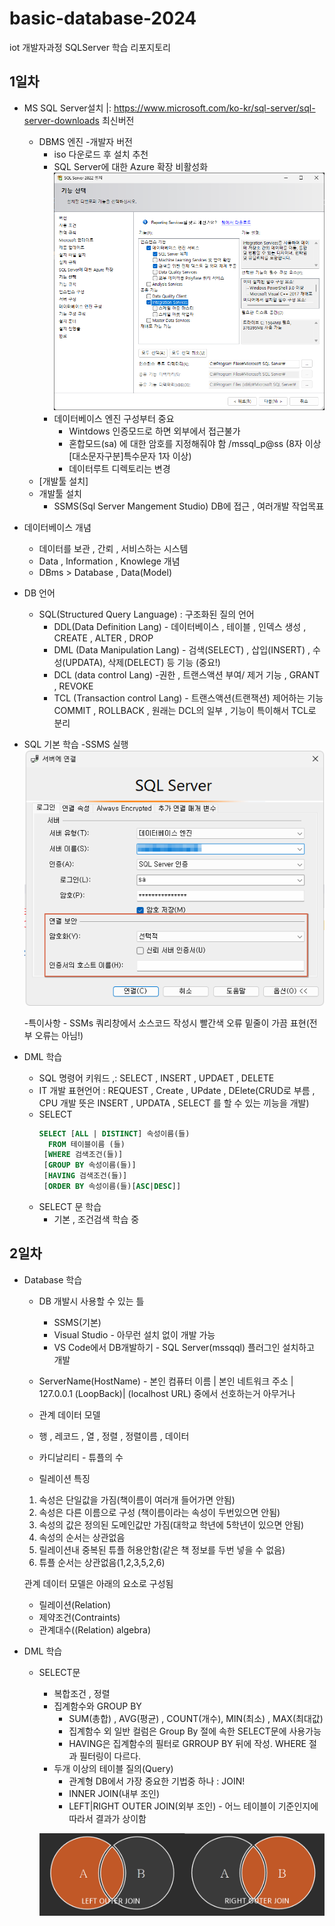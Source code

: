 # basic-database-2024
iot 개발자과정 SQLServer 학습 리포지토리

## 1일차
- MS SQL Server설치 |: https://www.microsoft.com/ko-kr/sql-server/sql-server-downloads 최신버전
    - DBMS 엔진 -개발자 버전
        - iso 다운로드 후 설치 추천
        - SQL Server에 대한 Azure 확장 비활성화 
        ![기능선택](https://github.com/leekminxx/basic-database-2024/blob/main/images/db001.png)
        - 데이터베이스 엔진 구성부터 중요
            - Wintdows 인증모드로 하면 외부에서 접근불가
            - 혼합모드(sa) 에 대한 암호를 지정해줘야 함  /mssql_p@ss (8자 이상[대소문자구분]특수문자 1자 이상) 
            - 데이터루트 디렉토리는 변경 
    - [개발툴 설치]
    - 개발툴 설치 
        - SSMS(Sql Server Mangement Studio) DB에 접근 , 여러개발 작업목표

- 데이터베이스 개념
    - 데이터를 보관 , 간뢰 , 서비스하는 시스템
    - Data , Information , Knowlege 개념
    - DBms > Database , Data(Model)

- DB 언어 
    - SQL(Structured Query Language) : 구조화된 질의 언어
        - DDL(Data Definition Lang) - 데이터베이스 , 테이블 , 인덱스 생성 , CREATE  , ALTER , DROP
        - DML (Data Manipulation Lang) - 검색(SELECT) , 삽입(INSERT) , 수성(UPDATA), 삭제(DELECT) 등 기능 (중요!)
        - DCL (data control Lang) -권한 , 트랜스액션 부여/ 제거 기능 , GRANT , REVOKE
        - TCL (Transaction control Lang)  - 트랜스액션(트랜잭션) 제어하는 기능 COMMIT , ROLLBACK , 원래는 DCL의 일부 , 기능이 특이해서 TCL로 분리

- SQL 기본 학습
    -SSMS 실행
    ![SSMs로그인](https://github.com/leekminxx/basic-database-2024/blob/main/images/db002.png)

    -특이사항 - SSMs 쿼리창에서 소스코드 작성시 빨간색 오류 밑줄이 가끔 표현(전부 오류는 아님!)

- DML 학습
    - SQL 명령어 키워드 ,: SELECT , INSERT , UPDAET , DELETE
    - IT 개발 표현언어 : REQUEST , Create , UPdate , DElete(CRUD로 부름 , CPU 개발 뜻은 INSERT , UPDATA , SELECT 를 할 수 있는 끼능을 개발)
    - SELECT
        ```sql
        SELECT [ALL | DISTINCT] 속성이름(들)
          FROM 테이블이름 (들)
         [WHERE 검색조건(들)]
         [GROUP BY 속성이름(들)]
         [HAVING 검색조건(들)]
         [ORDER BY 속성이름(들)[ASC|DESC]]
        ```
    - SELECT 문 학습
        - 기본 , 조건검색 학습 중 
## 2일차
- Database 학습
    - DB 개발시 사용할 수 있는 틀
        - SSMS(기본) 
        - Visual Studio - 아무런 설치 없이 개발 가능 
        - VS Code에서 DB개발하기 - SQL Server(mssqql) 플러그인 설치하고 개발
    - ServerName(HostName) - 본인 컴퓨터 이름 | 본인 네트워크 주소 | 127.0.0.1 (LoopBack)| (localhost URL) 중에서 선호하는거 아무거나
    - 관계 데이터 모델
    - 행 , 레코드 , 열 , 정렬 , 정렬이름 , 데이터 
    - 카디날리티 - 튜플의 수

    - 릴레이션 특징
    1. 속성은 단일값을 가짐(책이름이 여러개 들어가면 안됨)
    2. 속성은 다른 이름으로 구성 (책이름이라는 속성이 두번있으면 안됨)
    3. 속성의 값은 정의된 도메인값만 가짐(대학교 학년에 5학년이 있으면 안됨)
    4. 속성의 순서는 상관없음
    5. 릴레이션내 중복된 튜플 허용안함(같은 책 정보를 두번 넣을 수 없음)
    6. 튜플 순서는 상관없음(1,2,3,5,2,6)

   관계 데이터 모델은 아래의 요소로 구성됨
    - 릴레이션(Relation)
    - 제약조건(Contraints)
    - 관계대수((Relation) algebra)

    
- DML 학습
    - SELECT문
        - 복합조건 , 정렬 
        - 집계함수와 GROUP BY
            - SUM(총합) , AVG(평균) , COUNT(개수), MIN(최소) , MAX(최대값)
            - 집계함수 외 일반 컬럼은 Group By 절에 속한 SELECT문에 사용가능
            - HAVING은 집계함수의 필터로 GRROUP BY 뒤에 작성. WHERE 절과 필터링이 다르다.
        - 두개 이상의 테이블 질의(Query)
            - 관계형 DB에서 가장 중요한 기법중 하나 : JOIN!
            - INNER JOIN(내부 조인)
            - LEFT|RIGHT OUTER JOIN(외부 조인) - 어느 테이블이 기준인지에 따라서 결과가 상이함

        ![외부조인](https://github.com/leekminxx/basic-database-2024/blob/main/images/db004.png)


